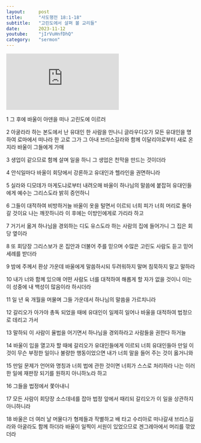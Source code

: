 ```yaml
---
layout:     post
title:      "사도행전 18:1-18"
subtitle:	"고린도에서 살펴 볼 교리들"
date:       2023-11-12
youtube:    "jIrVuHnfDhQ"
category:   "sermon"
---
```


<div class="youtube margin-large">
    <iframe src="https://www.youtube.com/embed/jIrVuHnfDhQ" title="YouTube video player" frameborder="0" allow="accelerometer; autoplay; clipboard-write; encrypted-media; gyroscope; picture-in-picture; web-share" allowfullscreen></iframe>
</div>

1 그 후에 바울이 아덴을 떠나 고린도에 이르러 

2 아굴라라 하는 본도에서 난 유대인 한 사람을 만나니 글라우디오가 모든 유대인을 명하여 로마에서 떠나라 한 고로 그가 그 아내 브리스길라와 함께 이달리야로부터 새로 온지라 바울이 그들에게 가매 

3 생업이 같으므로 함께 살며 일을 하니 그 생업은 천막을 만드는 것이더라

4 안식일마다 바울이 회당에서 강론하고 유대인과 헬라인을 권면하니라

5 실라와 디모데가 마게도냐로부터 내려오매 바울이 하나님의 말씀에 붙잡혀 유대인들에게 예수는 그리스도라 밝히 증언하니  

6 그들이 대적하여 비방하거늘 바울이 옷을 털면서 이르되 너희 피가 너희 머리로 돌아갈 것이요 나는 깨끗하니라 이 후에는 이방인에게로 가리라 하고

7 거기서 옮겨 하나님을 경외하는 디도 유스도라 하는 사람의 집에 들어가니 그 집은 회당 옆이라

8 또 회당장 그리스보가 온 집안과 더불어 주를 믿으며 수많은 고린도 사람도 듣고 믿어 세례를 받더라

9 밤에 주께서 환상 가운데 바울에게 말씀하시되 두려워하지 말며 침묵하지 말고 말하라

10 내가 너와 함께 있으매 어떤 사람도 너를 대적하여 해롭게 할 자가 없을 것이니 이는 이 성중에 내 백성이 많음이라 하시더라  

11 일 년 육 개월을 머물며 그들 가운데서 하나님의 말씀을 가르치니라

12 갈리오가 아가야 총독 되었을 때에 유대인이 일제히 일어나 바울을 대적하여 법정으로 데리고 가서

13 말하되 이 사람이 율법을 어기면서 하나님을 경외하라고 사람들을 권한다 하거늘

14 바울이 입을 열고자 할 때에 갈리오가 유대인들에게 이르되 너희 유대인들아 만일 이것이 무슨 부정한 일이나 불량한 행동이었으면 내가 너희 말을 들어 주는 것이 옳거니와

15 만일 문제가 언어와 명칭과 너희 법에 관한 것이면 너희가 스스로 처리하라 나는 이러한 일에 재판장 되기를 원하지 아니하노라 하고  

16 그들을 법정에서 쫓아내니

17 모든 사람이 회당장 소스데네를 잡아 법정 앞에서 때리되 갈리오가 이 일을 상관하지 아니하니라

18 바울은 더 여러 날 머물다가 형제들과 작별하고 배 타고 수리아로 떠나갈새 브리스길라와 아굴라도 함께 하더라 바울이 일찍이 서원이 있었으므로 겐그레아에서 머리를 깎았더라